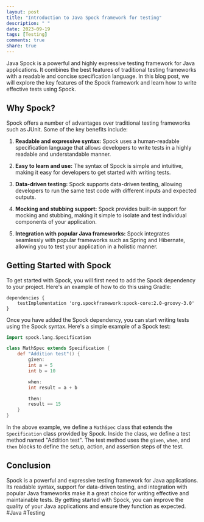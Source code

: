 ```yaml
---
layout: post
title: "Introduction to Java Spock framework for testing"
description: " "
date: 2023-09-19
tags: [Testing]
comments: true
share: true
---
```


Java Spock is a powerful and highly expressive testing framework for Java applications. It combines the best features of traditional testing frameworks with a readable and concise specification language. In this blog post, we will explore the key features of the Spock framework and learn how to write effective tests using Spock.

## Why Spock?

Spock offers a number of advantages over traditional testing frameworks such as JUnit. Some of the key benefits include:

1. **Readable and expressive syntax:** Spock uses a human-readable specification language that allows developers to write tests in a highly readable and understandable manner.

2. **Easy to learn and use:** The syntax of Spock is simple and intuitive, making it easy for developers to get started with writing tests.

3. **Data-driven testing:** Spock supports data-driven testing, allowing developers to run the same test code with different inputs and expected outputs.

4. **Mocking and stubbing support:** Spock provides built-in support for mocking and stubbing, making it simple to isolate and test individual components of your application.

5. **Integration with popular Java frameworks:** Spock integrates seamlessly with popular frameworks such as Spring and Hibernate, allowing you to test your application in a holistic manner.

## Getting Started with Spock

To get started with Spock, you will first need to add the Spock dependency to your project. Here's an example of how to do this using Gradle:

```
dependencies {
    testImplementation 'org.spockframework:spock-core:2.0-groovy-3.0'
}
```

Once you have added the Spock dependency, you can start writing tests using the Spock syntax. Here's a simple example of a Spock test:

```groovy
import spock.lang.Specification

class MathSpec extends Specification {
    def "Addition test"() {
        given:
        int a = 5
        int b = 10

        when:
        int result = a + b

        then:
        result == 15
    }
}
```

In the above example, we define a `MathSpec` class that extends the `Specification` class provided by Spock. Inside the class, we define a test method named "Addition test". The test method uses the `given`, `when`, and `then` blocks to define the setup, action, and assertion steps of the test.

## Conclusion

Spock is a powerful and expressive testing framework for Java applications. Its readable syntax, support for data-driven testing, and integration with popular Java frameworks make it a great choice for writing effective and maintainable tests. By getting started with Spock, you can improve the quality of your Java applications and ensure they function as expected. #Java #Testing